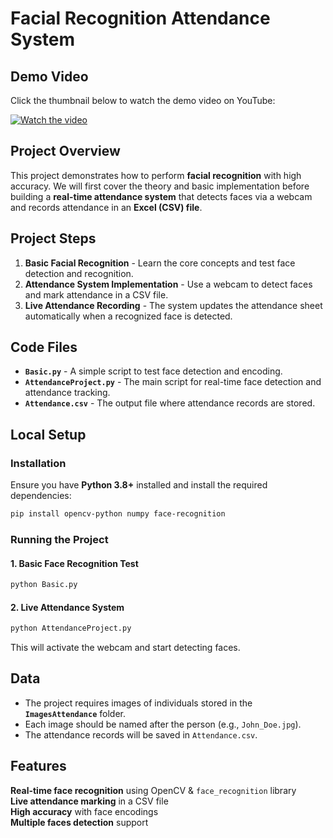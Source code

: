 # Facial Recognition Attendance System

## Demo Video

Click the thumbnail below to watch the demo video on YouTube:

[![Watch the video](https://img.youtube.com/vi/Nw-wETbPsKo/0.jpg)](https://youtu.be/Nw-wETbPsKo)

## Project Overview
This project demonstrates how to perform **facial recognition** with high accuracy. We will first cover the theory and basic implementation before building a **real-time attendance system** that detects faces via a webcam and records attendance in an **Excel (CSV) file**.

## Project Steps
1. **Basic Facial Recognition** - Learn the core concepts and test face detection and recognition.
2. **Attendance System Implementation** - Use a webcam to detect faces and mark attendance in a CSV file.
3. **Live Attendance Recording** - The system updates the attendance sheet automatically when a recognized face is detected.

## Code Files
- **`Basic.py`** - A simple script to test face detection and encoding.
- **`AttendanceProject.py`** - The main script for real-time face detection and attendance tracking.
- **`Attendance.csv`** - The output file where attendance records are stored.

## Local Setup
### Installation
Ensure you have **Python 3.8+** installed and install the required dependencies:

```bash
pip install opencv-python numpy face-recognition
```

### Running the Project
#### 1. Basic Face Recognition Test
```bash
python Basic.py
```
#### 2. Live Attendance System
```bash
python AttendanceProject.py
```
This will activate the webcam and start detecting faces.

## Data
- The project requires images of individuals stored in the **`ImagesAttendance`** folder.
- Each image should be named after the person (e.g., `John_Doe.jpg`).
- The attendance records will be saved in `Attendance.csv`.

## Features
**Real-time face recognition** using OpenCV & `face_recognition` library  
**Live attendance marking** in a CSV file  
**High accuracy** with face encodings  
**Multiple faces detection** support  
